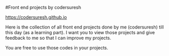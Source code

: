 #Front end projects by codersuresh

https://codersuresh.github.io

Here is the collection of all front end projects done by me (codersuresh) till this day (as a learning part). I want you to view those projects and give feedback to me so that I can improve my projects.

You are free to use those codes in your projects.
